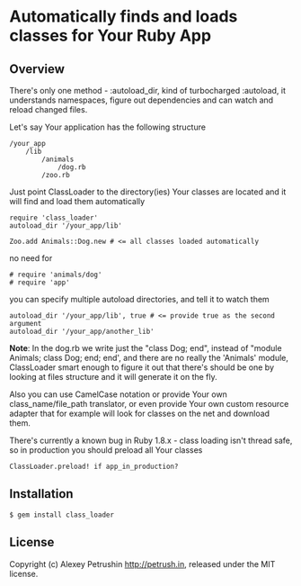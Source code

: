 # Automatically finds and loads classes for Your Ruby App

## Overview
There's only one method - :autoload_dir, kind of turbocharged :autoload, it understands namespaces, figure out dependencies and can watch and reload changed files.

Let's say Your application has the following structure

	/your_app
		/lib			
			/animals
				/dog.rb
			/zoo.rb

Just point ClassLoader to the directory(ies) Your classes are located and it will find and load them automatically

	require 'class_loader'
	autoload_dir '/your_app/lib'
	
	Zoo.add Animals::Dog.new # <= all classes loaded automatically
	
no need for

	# require 'animals/dog'
	# require 'app'
	
you can specify multiple autoload directories, and tell it to watch them

	autoload_dir '/your_app/lib', true # <= provide true as the second argument
	autoload_dir '/your_app/another_lib'	
	
**Note**: In the dog.rb we write just the "class Dog; end", instead of "module Animals; class Dog; end; end', and there are no really the 'Animals' module, ClassLoader smart enough to figure it out that there's should be one by looking at files structure and it will generate it on the fly.

Also you can use CamelCase notation or provide Your own class_name/file_path translator, or even provide Your own custom resource adapter that for example will look for classes on the net and download them.

There's currently a known bug in Ruby 1.8.x - class loading isn't thread safe, so in production you should preload all Your classes

	ClassLoader.preload! if app_in_production?

## Installation

	$ gem install class_loader
	
## License
	
Copyright (c) Alexey Petrushin http://petrush.in, released under the MIT license.